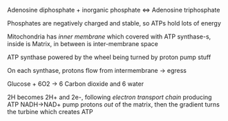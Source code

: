 Adenosine diphosphate + inorganic phosphate $\iff$ Adenosine triphosphate

Phosphates are negatively charged and stable, so ATPs hold lots of energy

Mitochondria has *inner membrane* which covered with ATP synthase-s, inside is Matrix, in between is inter-membrane space

ATP synthase powered by the wheel being turned by proton pump stuff

On each synthase, protons flow from intermembrane $\to$ egress

Glucose + 6O2 $\to$ 6 Carbon dioxide and 6 water

2H becomes 2H+ and 2e-, following *electron transport chain* producing ATP
NADH$\to$NAD+ pump protons *out* of the matrix, then the gradient turns the turbine which creates ATP
